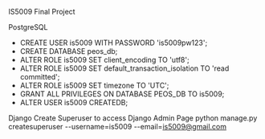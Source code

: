 IS5009 Final Project


PostgreSQL

* CREATE USER is5009 WITH PASSWORD 'is5009pw123';
* CREATE DATABASE peos_db;
* ALTER ROLE is5009 SET client_encoding TO 'utf8';
* ALTER ROLE is5009 SET default_transaction_isolation TO 'read committed';
* ALTER ROLE is5009 SET timezone TO 'UTC';
* GRANT ALL PRIVILEGES ON DATABASE PEOS_DB TO is5009;
* ALTER USER is5009 CREATEDB;


Django Create Superuser to access Django Admin Page
python manage.py createsuperuser --username=is5009 --email=is5009@gmail.com